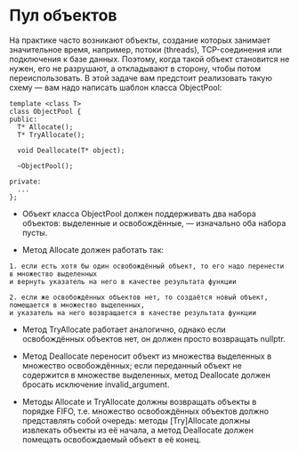 # Пул объектов

На практике часто возникают объекты, создание которых занимает значительное время, например, потоки (threads), TCP-соединения или подключения к базе данных. Поэтому, когда такой объект становится не нужен, его не разрушают, а откладывают в сторону, чтобы потом переиспользовать. В этой задаче вам предстоит реализовать такую схему — вам надо написать шаблон класса ObjectPool:  

```
template <class T>
class ObjectPool {
public:
  T* Allocate();
  T* TryAllocate();

  void Deallocate(T* object);

  ~ObjectPool();

private:
  ...
};
```

  *  Объект класса ObjectPool должен поддерживать два набора объектов: выделенные и освобождённые, — изначально оба набора пусты.

  *  Метод Allocate должен работать так:
  
    1. если есть хотя бы один освобождённый объект, то его надо перенести в множество выделенных 
    и вернуть указатель на него в качестве результата функции

    2. если же освобождённых объектов нет, то создаётся новый объект, помещается в множество выделенных, 
    и указатель на него возвращается в качестве результата функции
   
 *  Метод TryAllocate работает аналогично, однако если освобождённых объектов нет, он должен просто возвращать nullptr.

 *  Метод Deallocate переносит объект из множества выделенных в множество освобождённых; если переданный объект не содержится в множестве выделенных, метод Deallocate должен бросать исключение invalid_argument.
 
 *  Методы Allocate и TryAllocate должны возвращать объекты в порядке FIFO, т.е. множество освобождённых объектов должно представлять собой очередь: методы [Try]Allocate должны извлекать объекты из её начала, а метод Deallocate должен помещать освобождаемый объект в её конец.
